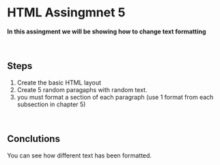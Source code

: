 # HTML Assingmnet 5

**In this assingment we will be showing how to change text formatting**

<br>

## Steps

1. Create the basic HTML layout
2. Create 5 random paragaphs with random text.
3. you must format a section of each paragraph (use 1 format from each subsection in chapter 5)

<br>

## Conclutions

You can see how different text has been formatted.